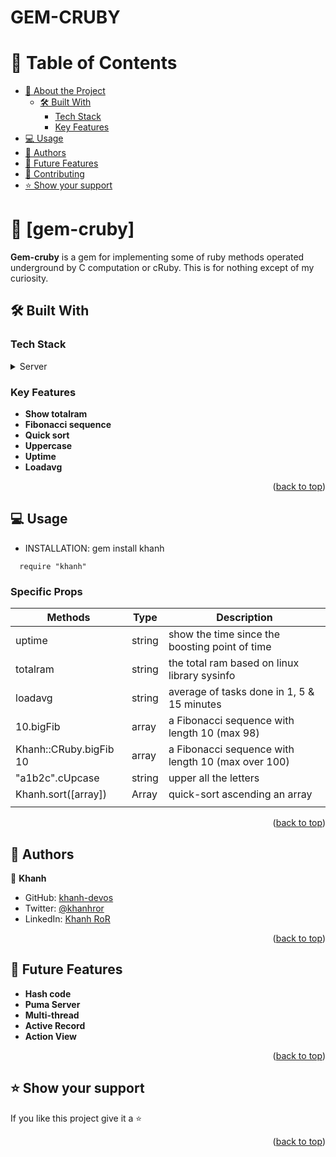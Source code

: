 # GEM-CRUBY

# 📗 Table of Contents

- [📖 About the Project](#about-project)
  - [🛠 Built With](#built-with)
    - [Tech Stack](#tech-stack)
    - [Key Features](#key-features)
- [💻 Usage ](#usage)
- [👥 Authors ](#-authors-)
- [🔭 Future Features ](#-future-features-)
- [🤝 Contributing ](#-contributing-)
- [⭐️ Show your support ](#️-show-your-support-)
<!-- - [🙏 Acknowledgments ](#-acknowledgments-) -->
<!-- - [📝 License ](#-license-) -->

# 📖 [gem-cruby] <a name="about-project"></a>

**Gem-cruby** is a gem for implementing some of ruby methods operated underground by C computation or cRuby. This is for nothing except of my curiosity.

## 🛠 Built With <a name="built-with"></a>

### Tech Stack <a name="tech-stack"></a>

<details>
  <summary>Server</summary>
  <ul>
    <li><a href="#">Ruby</a></li>
    <li><a href="#">cRuby</a></li>
    <li><a href="#">C</a></li>
  </ul>
</details>

<!-- Features -->

### Key Features <a name="key-features"></a>

- **Show totalram**
- **Fibonacci sequence**
- **Quick sort**
- **Uppercase**
- **Uptime**
- **Loadavg**

<p align="right">(<a href="#readme-top">back to top</a>)</p>

<!-- GETTING STARTED -->

## 💻 Usage <a name="usage"></a>

- INSTALLATION: gem install khanh

```
  require "khanh"
```

### Specific Props
| Methods     | Type    |           Description                        |
|-------------|---------|----------------------------------------------|
| uptime      | string  | show the time since the boosting point of time |
| totalram    | string  | the total ram based on linux library sysinfo  |
| loadavg     | string  | average of tasks done in 1, 5 & 15 minutes     |
| 10.bigFib   | array | a Fibonacci sequence with length 10 (max 98)  |
| Khanh::CRuby.bigFib 10   | array | a Fibonacci sequence with length 10 (max over 100)    |
| "a1b2c".cUpcase | string | upper all the letters                      |
| Khanh.sort([array]) | Array | quick-sort ascending an array       |
|             |         |                                               |

<p align="right">(<a href="#readme-top">back to top</a>)</p>

<!-- AUTHORS -->

## 👥 Authors <a name="authors"></a>

👤 **Khanh**

- GitHub: [khanh-devos](https://github.com/khanh-devos)
- Twitter: [@khanhror](https://twitter.com/home?lang=en)
- LinkedIn: [Khanh RoR](https://www.linkedin.com/in/khanh-dom/)

<p align="right">(<a href="#readme-top">back to top</a>)</p>

<!-- FUTURE FEATURES -->

## 🔭 Future Features <a name="future-features"></a>

- **Hash code**
- **Puma Server**
- **Multi-thread**
- **Active Record**
- **Action View**

<p align="right">(<a href="#readme-top">back to top</a>)</p>

<!-- CONTRIBUTING -->

<!-- ## 🤝 Contributing <a name="contributing"></a>

Contributions, issues, and feature requests are welcome!

Feel free to check the [issues page](https://github.com/khanh-devos/react-reflection/issues).

<p align="right">(<a href="#readme-top">back to top</a>)</p> -->

<!-- SUPPORT -->

## ⭐️ Show your support <a name="support"></a>

If you like this project give it a ⭐️

<p align="right">(<a href="#readme-top">back to top</a>)</p>

<!-- ACKNOWLEDGEMENTS -->
<!-- 
## 🙏 Acknowledgments <a name="acknowledgements"></a>

I would like to thank all contributors.

<p align="right">(<a href="#readme-top">back to top</a>)</p> -->

<!-- LICENSE -->

<!-- ## 📝 License <a name="license"></a>

This project is [MIT](./MIT.md) licensed.

<p align="right">(<a href="#readme-top">back to top</a>)</p>

<a name="readme-top"></a> -->
